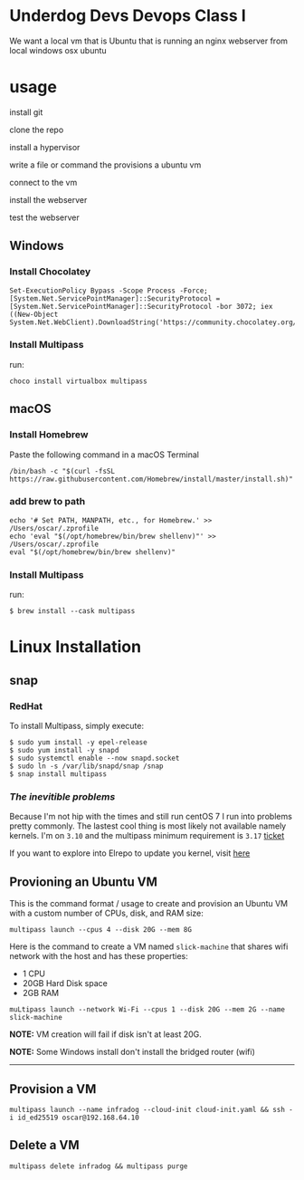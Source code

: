 # Underdog Devs Devops Class I

We want a local vm that is Ubuntu that is running an nginx webserver
from
local
windows
osx
ubuntu

# usage

install git

clone the repo

install a hypervisor

write a file or command the provisions a ubuntu vm

connect to the vm

install the webserver

test the webserver

## **Windows**

### Install Chocolatey

```
Set-ExecutionPolicy Bypass -Scope Process -Force; [System.Net.ServicePointManager]::SecurityProtocol = [System.Net.ServicePointManager]::SecurityProtocol -bor 3072; iex ((New-Object System.Net.WebClient).DownloadString('https://community.chocolatey.org/install.ps1'))

```

### Install Multipass

run:

```
choco install virtualbox multipass
```

## **macOS**

### Install Homebrew

Paste the following command in a macOS Terminal

```
/bin/bash -c "$(curl -fsSL https://raw.githubusercontent.com/Homebrew/install/master/install.sh)"
```

### add brew to path

```
echo '# Set PATH, MANPATH, etc., for Homebrew.' >> /Users/oscar/.zprofile
echo 'eval "$(/opt/homebrew/bin/brew shellenv)"' >> /Users/oscar/.zprofile
eval "$(/opt/homebrew/bin/brew shellenv)"
```

### **Install Multipass**

run:

```
$ brew install --cask multipass
```

# Linux Installation
## snap


### RedHat


To install Multipass, simply execute:

	$ sudo yum install -y epel-release
	$ sudo yum install -y snapd
	$ sudo systemctl enable --now snapd.socket
	$ sudo ln -s /var/lib/snapd/snap /snap
	$ snap install multipass

### ***The inevitible problems***

Because I'm not hip with the times and still run centOS 7 I run into problems pretty commonly.
The lastest cool thing is most likely not available namely kernels.
I'm on `3.10` and the multipass minimum requirement is `3.17` [ticket](https://github.com/canonical/multipass/issues/2178)

If you want to explore into Elrepo to update you kernel, visit [here](http://elrepo.org/tiki/HomePage)


## Provioning an Ubuntu VM

This is the command format / usage to create and provision an Ubuntu VM with a custom number of CPUs, disk, and RAM size:

~~~
multipass launch --cpus 4 --disk 20G --mem 8G
~~~

Here is the command to create a VM named `slick-machine` that shares wifi network with the host and has these properties:

- 1 CPU
- 20GB Hard Disk space
- 2GB RAM

~~~
muLtipass launch --network Wi-Fi --cpus 1 --disk 20G --mem 2G --name slick-machine
~~~

**NOTE:** VM creation will fail if disk isn't at least 20G.

**NOTE:** Some Windows install don't install the bridged router (wifi)

---
## Provision a VM
`multipass launch --name infradog --cloud-init cloud-init.yaml && ssh -i id_ed25519 oscar@192.168.64.10`

## Delete a VM
`multipass delete infradog && multipass purge`
